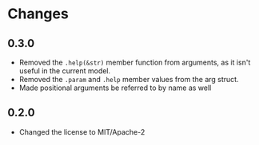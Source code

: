 # Changes
## 0.3.0
- Removed the ```.help(&str)``` member function from arguments, as it isn't useful in the current model.
- Removed the ```.param``` and ```.help``` member values from the arg struct.
- Made positional arguments be referred to by name as well

## 0.2.0
- Changed the license to MIT/Apache-2